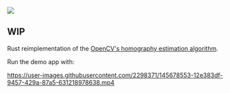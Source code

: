 [![](https://github.com/azazdeaz/homography/workflows/Docs/badge.svg)](https://azazdeaz.github.io/homography/homography/)

## WIP

Rust reimplementation of the [OpenCV's homography estimation algorithm](https://github.com/opencv/opencv/modules/calib3d/src/fundam.cpp).

Run the demo app with:


https://user-images.githubusercontent.com/2298371/145678553-12e383df-9457-429a-87a5-631218978638.mp4



